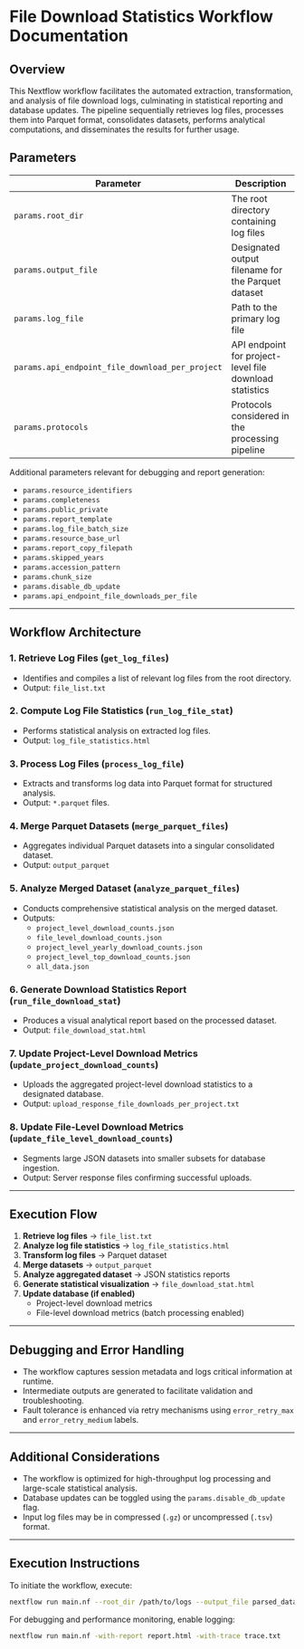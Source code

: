 # File Download Statistics Workflow Documentation

## Overview
This Nextflow workflow facilitates the automated extraction, transformation, and analysis of file download logs, culminating in statistical reporting and database updates. The pipeline sequentially retrieves log files, processes them into Parquet format, consolidates datasets, performs analytical computations, and disseminates the results for further usage.

## Parameters
| Parameter | Description |
|-----------|-------------|
| `params.root_dir` | The root directory containing log files |
| `params.output_file` | Designated output filename for the Parquet dataset |
| `params.log_file` | Path to the primary log file |
| `params.api_endpoint_file_download_per_project` | API endpoint for project-level file download statistics |
| `params.protocols` | Protocols considered in the processing pipeline |

Additional parameters relevant for debugging and report generation:
- `params.resource_identifiers`
- `params.completeness`
- `params.public_private`
- `params.report_template`
- `params.log_file_batch_size`
- `params.resource_base_url`
- `params.report_copy_filepath`
- `params.skipped_years`
- `params.accession_pattern`
- `params.chunk_size`
- `params.disable_db_update`
- `params.api_endpoint_file_downloads_per_file`

---

## Workflow Architecture
### 1. Retrieve Log Files (`get_log_files`)
- Identifies and compiles a list of relevant log files from the root directory.
- Output: `file_list.txt`

### 2. Compute Log File Statistics (`run_log_file_stat`)
- Performs statistical analysis on extracted log files.
- Output: `log_file_statistics.html`

### 3. Process Log Files (`process_log_file`)
- Extracts and transforms log data into Parquet format for structured analysis.
- Output: `*.parquet` files.

### 4. Merge Parquet Datasets (`merge_parquet_files`)
- Aggregates individual Parquet datasets into a singular consolidated dataset.
- Output: `output_parquet`

### 5. Analyze Merged Dataset (`analyze_parquet_files`)
- Conducts comprehensive statistical analysis on the merged dataset.
- Outputs:
  - `project_level_download_counts.json`
  - `file_level_download_counts.json`
  - `project_level_yearly_download_counts.json`
  - `project_level_top_download_counts.json`
  - `all_data.json`

### 6. Generate Download Statistics Report (`run_file_download_stat`)
- Produces a visual analytical report based on the processed dataset.
- Output: `file_download_stat.html`

### 7. Update Project-Level Download Metrics (`update_project_download_counts`)
- Uploads the aggregated project-level download statistics to a designated database.
- Output: `upload_response_file_downloads_per_project.txt`

### 8. Update File-Level Download Metrics (`update_file_level_download_counts`)
- Segments large JSON datasets into smaller subsets for database ingestion.
- Output: Server response files confirming successful uploads.

---

## Execution Flow
1. **Retrieve log files** → `file_list.txt`
2. **Analyze log file statistics** → `log_file_statistics.html`
3. **Transform log files** → Parquet dataset
4. **Merge datasets** → `output_parquet`
5. **Analyze aggregated dataset** → JSON statistics reports
6. **Generate statistical visualization** → `file_download_stat.html`
7. **Update database (if enabled)**
   - Project-level download metrics
   - File-level download metrics (batch processing enabled)

---

## Debugging and Error Handling
- The workflow captures session metadata and logs critical information at runtime.
- Intermediate outputs are generated to facilitate validation and troubleshooting.
- Fault tolerance is enhanced via retry mechanisms using `error_retry_max` and `error_retry_medium` labels.

---

## Additional Considerations
- The workflow is optimized for high-throughput log processing and large-scale statistical analysis.
- Database updates can be toggled using the `params.disable_db_update` flag.
- Input log files may be in compressed (`.gz`) or uncompressed (`.tsv`) format.

---

## Execution Instructions
To initiate the workflow, execute:
```bash
nextflow run main.nf --root_dir /path/to/logs --output_file parsed_data.parquet
```

For debugging and performance monitoring, enable logging:
```bash
nextflow run main.nf -with-report report.html -with-trace trace.txt
```

